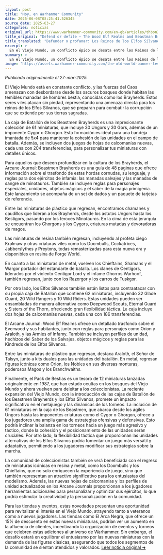 ```yaml
---
layout: post
title: "Hoy, en Warhammer Community"
date: 2025-06-08T08:25:41.526345
source_date: 2025-03-27
categories: noticias
original_url: https://www.warhammer-community.com/en-gb/articles/thbon3tc/defend-or-defile-the-wood-elf-realms-and-beastman-brayherds-battle-for-the-forests-of-the-old-world/
title_original: "Defend or defile – The Wood Elf Realms and Beastman Brayherds battle for the forests of the Old World - Warhammer Community"
title_translated: "Defender o profanar: Los Reinos de los Elfos Silvanos y las Manadas de Bestias luchan por los bosques del Viejo Mundo"
excerpt: >
  En el Viejo Mundo, un conflicto épico se desata entre los Reinos de los Elfos Silvanos y las temibles Manadas de Bestias. Mientras el caos se extiende, los Elfos Silvanos se preparan para defender sus sagrados bosques de la corrupción que traen las hordas de Bestias. Con nuevas miniaturas y reglas emocionantes, ambos bandos están listos para la batalla. Los jugadores pueden sumergirse en este enfrentamiento con cajas de batallón llenas de figuras detalladas y guías que exploran la cultura y tácticas de estas facciones. ¡Prepárate para un enfrentamiento que decidirá el destino de los bosques del Viejo Mundo!
summary: >
  En el Viejo Mundo, un conflicto épico se desata entre los Reinos de los Elfos Silvanos y las temibles Manadas de Bestias. Mientras el caos se extiende, los Elfos Silvanos se preparan para defender sus sagrados bosques de la corrupción que traen las hordas de Bestias. Con nuevas miniaturas y reglas emocionantes, ambos bandos están listos para la batalla. Los jugadores pueden sumergirse en este enfrentamiento con cajas de batallón llenas de figuras detalladas y guías que exploran la cultura y tácticas de estas facciones. ¡Prepárate para un enfrentamiento que decidirá el destino de los bosques del Viejo Mundo!
image: "https://assets.warhammer-community.com/the-old-world-banner-test.jpg"
---
```


*Publicado originalmente el 27-mar-2025.*

El Viejo Mundo está en constante conflicto, y las fuerzas del Caos amenazan con desbordarse desde los oscuros bosques donde habitan las temibles manadas de hombres bestia, conocidas como los Brayherds. Estos seres viles atacan sin piedad, representando una amenaza directa para los reinos de los Elfos Silvanos, que se preparan para combatir la corrupción que se extiende por sus tierras sagradas.

La caja de Batallón de los Beastmen Brayherds es una impresionante colección de 61 miniaturas, que incluye 30 Ungors y 30 Gors, además de un imponente Cygor o Ghorgon. Esta formación es ideal para una bandeja imantada de 5x4 para mantener la cohesión de las unidades en el campo de batalla. Además, se incluyen dos juegos de hojas de calcomanías nuevas, cada una con 204 transferencias, para personalizar tus miniaturas con detalles únicos.

Para aquellos que deseen profundizar en la cultura de los Brayherds, el Arcane Journal: Beastmen Brayherds es una guía de 48 páginas que ofrece información sobre el trasfondo de estas hordas cornudas, su lenguaje, y reglas para dos ejércitos de infamia: las manadas salvajes y las manadas de sangre de minotauros. También se incluyen reglas para personajes especiales, unidades, objetos mágicos y el saber de la magia primigenia. Este lanzamiento se acompaña de un set de dados y un paquete de tarjetas de referencia.

Entre las miniaturas de plástico que regresan, encontramos chamanes y caudillos que lideran a los Brayherds, desde los astutos Ungors hasta los Bestigors, pasando por los feroces Minotauros. En la cima de esta jerarquía se encuentran los Ghorgons y los Cygors, criaturas mutadas y devoradoras de magos.

Las miniaturas de resina también regresan, incluyendo al profeta ciego Kralmaw y otras criaturas viles como los Doombulls, Cockatrices, Jabberslythes y Preytons, todas remasterizadas para esta nueva era y disponibles en resina de Forge World.

En cuanto a las miniaturas de metal, vuelven los Chieftains, Shamans y el Wargor portador del estandarte de batalla. Los clanes de Centigors, liderados por el violento Centigor Lord y el infame Ghorros Warhoof, también regresan, junto con los Razorgor y los carros de Tuskgor.

Por otro lado, los Elfos Silvanos también están listos para contraatacar con su propia caja de Batallón que contiene 62 miniaturas, incluyendo 32 Glade Guard, 20 Wild Rangers y 10 Wild Riders. Estas unidades pueden ser ensambladas de manera alternativa como Deepwood Scouts, Eternal Guard y Sisters of the Thorn, ofreciendo gran flexibilidad táctica. La caja incluye dos hojas de calcomanías nuevas, cada una con 186 transferencias.

El Arcane Journal: Wood Elf Realms ofrece un detallado trasfondo sobre el Everwood y sus habitantes, junto con reglas para personajes como Orion y Araloth, y las Armies of Infamy. También se incluyen perfiles de unidad, hechizos del Saber de los Salvajes, objetos mágicos y reglas para las Kindreds de los Elfos Silvanos.

Entre las miniaturas de plástico que regresan, destaca Araloth, el Señor de Talsyn, junto a kits duales para las unidades del batallón. En metal, regresan figuras icónicas como Orion, los Nobles en sus diversas monturas, poderosos Magos y los Branchwaiths.

Finalmente, el Pack de Bestias es un tesoro de 12 miniaturas lanzadas originalmente en 1987, que han estado ocultas en los bosques del Viejo Mundo y ahora vuelven para deleitar a los coleccionistas.
La reciente expansión del Viejo Mundo, con la introducción de las cajas de Batallón de los Beastmen Brayherds y los Elfos Silvanos, promete un impacto significativo en el metajuego y las dinámicas de los torneos. La inclusión de 61 miniaturas en la caja de los Beastmen, que abarca desde los ágiles Ungors hasta las imponentes criaturas como el Cygor o Ghorgon, ofrece a los jugadores una amplia gama de estrategias ofensivas y defensivas. Esto podría inclinar la balanza en los torneos hacia un juego más agresivo y táctico, donde la cohesión y el posicionamiento de las unidades serán cruciales. Por otro lado, la flexibilidad táctica que proporcionan las unidades alternativas de los Elfos Silvanos podría fomentar un juego más versátil y adaptativo, permitiendo a los jugadores modificar sus estrategias sobre la marcha.

La comunidad de coleccionistas también se verá beneficiada con el regreso de miniaturas icónicas en resina y metal, como los Doombulls y los Chieftains, que no solo enriquecen la experiencia de juego, sino que también representan un atractivo significativo para los entusiastas del modelismo. Además, las nuevas hojas de calcomanías y los perfiles de unidad actualizados en los Arcane Journals proporcionan a los jugadores herramientas adicionales para personalizar y optimizar sus ejércitos, lo que podría estimular la creatividad y la personalización en la comunidad.

Para las tiendas y eventos, estas novedades presentan una oportunidad para revitalizar el interés en el Viejo Mundo, atrayendo tanto a veteranos como a nuevos jugadores. Las tiendas como El Arca Negra, que ofrece un 15% de descuento en estas nuevas miniaturas, podrían ver un aumento en la afluencia de clientes, incentivando la organización de eventos y torneos que celebren estas adiciones al universo de Warhammer. Sin embargo, el desafío estará en equilibrar el entusiasmo por las nuevas miniaturas con la demanda de las figuras clásicas, asegurando que todos los segmentos de la comunidad se sientan atendidos y valorados.
[Leer noticia original ➜](https://www.warhammer-community.com/en-gb/articles/thbon3tc/defend-or-defile-the-wood-elf-realms-and-beastman-brayherds-battle-for-the-forests-of-the-old-world/)
